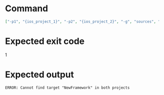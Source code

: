 # Command
```json
["-p1", "{ios_project_1}", "-p2", "{ios_project_2}", "-g", "sources", "-t", "NewFramework", "-f", "markdown"]
```

# Expected exit code
1

# Expected output
```
ERROR: Cannot find target "NewFramework" in both projects

```
